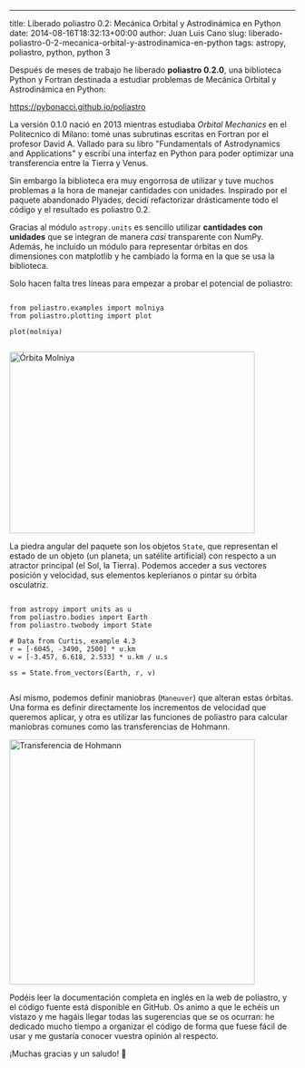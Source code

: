 ---
title: Liberado poliastro 0.2: Mecánica Orbital y Astrodinámica en Python
date: 2014-08-16T18:32:13+00:00
author: Juan Luis Cano
slug: liberado-poliastro-0-2-mecanica-orbital-y-astrodinamica-en-python
tags: astropy, poliastro, python, python 3

Después de meses de trabajo he liberado **poliastro 0.2.0**, una biblioteca Python y Fortran destinada a estudiar problemas de Mecánica Orbital y Astrodinámica en Python:

<https://pybonacci.github.io/poliastro>

La versión 0.1.0 nació en 2013 mientras estudiaba _Orbital Mechanics_ en el Politecnico di Milano: tomé unas subrutinas escritas en Fortran por el profesor David A. Vallado para su libro "Fundamentals of Astrodynamics and Applications" y escribí una interfaz en Python para poder optimizar una transferencia entre la Tierra y Venus.

Sin embargo la biblioteca era muy engorrosa de utilizar y tuve muchos problemas a la hora de manejar cantidades con unidades. Inspirado por el paquete abandonado Plyades, decidí refactorizar drásticamente todo el código y el resultado es poliastro 0.2.

Gracias al módulo `astropy.units` es sencillo utilizar **cantidades con unidades** que se integran de manera _casi_ transparente con NumPy. Además, he incluido un módulo para representar órbitas en dos dimensiones con matplotlib y he cambiado la forma en la que se usa la biblioteca.

<!--more-->

Solo hacen falta tres líneas para empezar a probar el potencial de poliastro:

<pre><code class="language-python">
from poliastro.examples import molniya
from poliastro.plotting import plot

plot(molniya)

</code></pre>

[<img src="http://new.pybonacci.org/images/2014/08/molniya.png" alt="Órbita Molniya" width="432" height="320" class="aligncenter size-full wp-image-2624" srcset="https://pybonacci.org/wp-content/uploads/2014/08/molniya.png 432w, https://pybonacci.org/wp-content/uploads/2014/08/molniya-300x222.png 300w" sizes="(max-width: 432px) 100vw, 432px" />](http://new.pybonacci.org/images/2014/08/molniya.png)

La piedra angular del paquete son los objetos `State`, que representan el estado de un objeto (un planeta, un satélite artificial) con respecto a un atractor principal (el Sol, la Tierra). Podemos acceder a sus vectores posición y velocidad, sus elementos keplerianos o pintar su órbita osculatriz.

<pre><code class="language-python">
from astropy import units as u
from poliastro.bodies import Earth
from poliastro.twobody import State

# Data from Curtis, example 4.3
r = [-6045, -3490, 2500] * u.km
v = [-3.457, 6.618, 2.533] * u.km / u.s

ss = State.from_vectors(Earth, r, v)

</code></pre>

Así mismo, podemos definir maniobras (`Maneuver`) que alteran estas órbitas. Una forma es definir directamente los incrementos de velocidad que queremos aplicar, y otra es utilizar las funciones de poliastro para calcular maniobras comunes como las transferencias de Hohmann.

[<img src="http://new.pybonacci.org/images/2014/08/hohmann.png" alt="Transferencia de Hohmann" width="432" height="432" class="aligncenter size-full wp-image-2625" srcset="https://pybonacci.org/wp-content/uploads/2014/08/hohmann.png 432w, https://pybonacci.org/wp-content/uploads/2014/08/hohmann-150x150.png 150w, https://pybonacci.org/wp-content/uploads/2014/08/hohmann-300x300.png 300w" sizes="(max-width: 432px) 100vw, 432px" />](http://new.pybonacci.org/images/2014/08/hohmann.png)

Podéis leer la documentación completa en inglés en la web de poliastro, y el código fuente está disponible en GitHub. Os animo a que le echéis un vistazo y me hagáis llegar todas las sugerencias que se os ocurran: he dedicado mucho tiempo a organizar el código de forma que fuese fácil de usar y me gustaría conocer vuestra opinión al respecto.

¡Muchas gracias y un saludo! 🙂